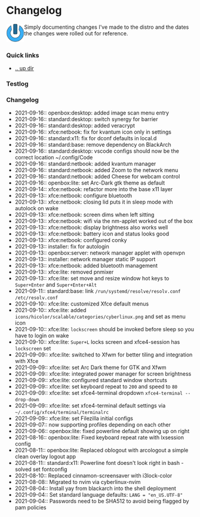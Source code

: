Changelog
====================================================================================================
<img align="left" width="48" height="48" src="../art/logo_256x256.png">
Simply documenting changes I've made to the distro and the dates the changes were rolled out for 
reference. 
<br><br>

### Quick links
* [.. up dir](..)

### Testlog <a name="testlog"/></a>

### Changelog <a name="changelog"/></a>
* 2021-09-16:: openbox:desktop: added image scan menu entry
* 2021-09-16:: standard:desktop: switch synergy for barrier
* 2021-09-16:: standard:desktop: added veracrypt
* 2021-09-16:: xfce:netbook: fix for kvantum icon only in settings
* 2021-09-16:: standard:x11: fix for dconf defaults in local.d
* 2021-09-16:: standard:base: remove dependency on BlackArch
* 2021-09-16:: standard:desktop: vscode configs should now be the correct location ~/.config/Code
* 2021-09-16:: standard:netbook: added kvantum manager
* 2021-09-16:: standard:netbook: added Zoom to the network menu
* 2021-09-16:: standard:netbook: added Cheese for webcam control
* 2021-09-16:: openbox:lite: set Arc-Dark gtk theme as default
* 2021-09-14:: xfce:netbook: refactor more into the base x11 layer
* 2021-09-13:: xfce:netbook: configure bluetooth
* 2021-09-13:: xfce:netbook: closing lid puts it in sleep mode with autolock on wake
* 2021-09-13:: xfce:netbook: screen dims when left sitting
* 2021-09-13:: xfce:netbook: wifi via the nm-applet worked out of the box
* 2021-09-13:: xfce:netbook: display brightness also works well
* 2021-09-13:: xfce:netbook: battery icon and status looks good
* 2021-09-13:: xfce:netbook: configured conky
* 2021-09-13:: installer: fix for autologin
* 2021-09-13:: openbox:server: network manager applet with openvpn
* 2021-09-13:: installer: network manager static IP support
* 2021-09-13:: xfce:netbook: added bluetooth management
* 2021-09-13:: xfce:lite: removed pnmixer
* 2021-09-13:: xfce:lite: set move and resize window hot keys to `Super+Enter` and `Super+Enter+Alt`
* 2021-09-11:: standard:base: link `/run/systemd/resolve/resolv.conf` `/etc/resolv.conf`
* 2021-09-10:: xfce:lite: customized Xfce default menus
* 2021-09-10:: xfce:lite: added `icons/hicolor/scalable/categories/cyberlinux.png` and set as menu icon
* 2021-09-10:: xfce:lite: `lockscreen` should be invoked before sleep so you have to login on wake
* 2021-09-10:: xfce:lite: `Super+L` locks screen and xfce4-session has `lockscreen` set
* 2021-09-09:: xfce:lite: switched to Xfwm for better tiling and integration with Xfce
* 2021-09-09:: xfce:lite: set Arc Dark theme for GTK and Xfwm
* 2021-09-09:: xfce:lite: integrated power manager for screen brightness
* 2021-09-09:: xfce:lite: configured standard window shortcuts
* 2021-09-09:: xfce:lite: set keyboard repeat to `200` and speed to `80`
* 2021-09-09:: xfce:lite: set xfce4-terminal dropdown `xfce4-terminal --drop-down`
* 2021-09-09:: xfce:lite: set xfce4-terminal default settings via `~/.config/xfce4/terminal/terminalrc`
* 2021-09-09:: xfce:lite: set Filezilla initial configs
* 2021-09-07:: now supporting profiles depending on each other
* 2021-09-06:: openbox:lite: fixed powerline default showing up on right
* 2021-08-16:: openbox:lite: Fixed keyboard repeat rate with lxsession config
* 2021-08-11:: openbox:lite: Replaced oblogout with arcologout a simple clean overlay logout app
* 2021-08-11:: standard:x11: Powerline font doesn't look right in bash - solved set fontconfig
* 2021-08-10:: Replaced cinnamon-screensaver with i3lock-color
* 2021-08-08:: Migrated to nvim via cyberlinux-nvim
* 2021-08-04:: Install yay from blackarch into the shell deployment
* 2021-09-04:: Set standard language defaults: `LANG = "en_US.UTF-8"`
* 2021-09-04:: Passwords need to be SHA512 to avoid being flagged by pam policies

<!-- 
vim: ts=2:sw=2:sts=2
-->
